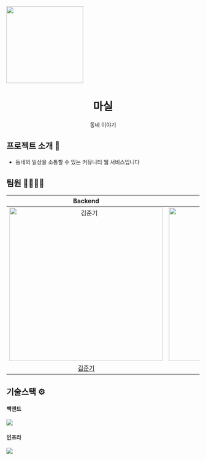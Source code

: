 
<div align="center" style="display:flex;">
    <img width="200px;" src="https://user-images.githubusercontent.com/67573836/230284967-474bdd29-7ed5-44d7-8a53-918fbabb228a.png"/>
</div>

<h1 align="middle">마실</h1>
<p align="middle">동네 이야기</p>

## 프로젝트 소개 📝
- 동네의 일상을 소통할 수 있는 커뮤니티 웹 서비스입니다

## 팀원 👨‍👨‍👧‍👧

|                                         Backend                                          |                                         Backend                                          |                                         Backend                                         |                                        Frontend                                         |                                        Frontend                                        |
| :--------------------------------------------------------------------------------------: | :--------------------------------------------------------------------------------------: | :-------------------------------------------------------------------------------------: | :-------------------------------------------------------------------------------------: | :------------------------------------------------------------------------------------: |
| <img src="https://avatars.githubusercontent.com/u/67573836?s=96&v=4" width=400px alt="김준기"/> | <img src="https://avatars.githubusercontent.com/u/76993948?v=4" width=400px alt="YS"/> | <img src="https://avatars.githubusercontent.com/u/97327583?v=4" width=400px alt="bw1611"> | <img src="https://avatars.githubusercontent.com/u/79558348?v=4" width=400px alt="오호설"> | <img src="https://avatars.githubusercontent.com/u/102654496?v=4" width=400px alt="limyira"> |
|                            [김준기](https://github.com/wnsrl1228)                            |                            [YS](https://github.com/yeongsik)                            |                          [bw1611](https://github.com/leebuwon)                           |                            [오호설](https://github.com/dhgh9590)                            |                          [limyira](https://github.com/limyira)                           |

## 기술스택 ⚙️

#### 백엔드
<img src="https://user-images.githubusercontent.com/67573836/230308268-f3051872-c800-42f5-b758-4dad0d2850f6.png"/>

#### 인프라
<img src="https://user-images.githubusercontent.com/67573836/230316451-796bbf60-d334-47b3-95dd-0182f966e7f0.png"/>
